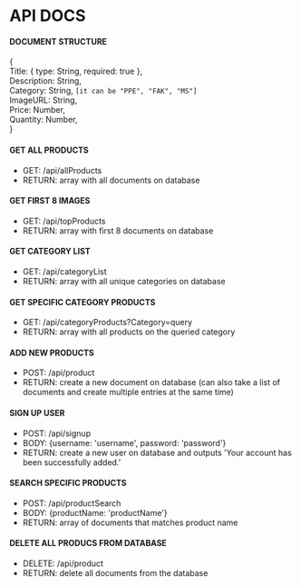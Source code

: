 # API DOCS

#### DOCUMENT STRUCTURE

{\
 Title: { type: String, required: true },\
 Description: String,\
 Category: String, `[it can be "PPE", "FAK", "MS"]`\
 ImageURL: String,\
 Price: Number,\
 Quantity: Number,\
}

#### GET ALL PRODUCTS

- GET: /api/allProducts
- RETURN: array with all documents on database

#### GET FIRST 8 IMAGES

- GET: /api/topProducts
- RETURN: array with first 8 documents on database

#### GET CATEGORY LIST

- GET: /api/categoryList
- RETURN: array with all unique categories on database

#### GET SPECIFIC CATEGORY PRODUCTS

- GET: /api/categoryProducts?Category=query
- RETURN: array with all products on the queried category

#### ADD NEW PRODUCTS

- POST: /api/product
- RETURN: create a new document on database (can also take a list of documents and create multiple entries at the same time)

#### SIGN UP USER

- POST: /api/signup
- BODY: {username: 'username', password: 'password'}
- RETURN: create a new user on database and outputs 'Your account has been successfully added.'

#### SEARCH SPECIFIC PRODUCTS

- POST: /api/productSearch
- BODY: {productName: 'productName'}
- RETURN: array of documents that matches product name

#### DELETE ALL PRODUCS FROM DATABASE

- DELETE: /api/product
- RETURN: delete all documents from the database
